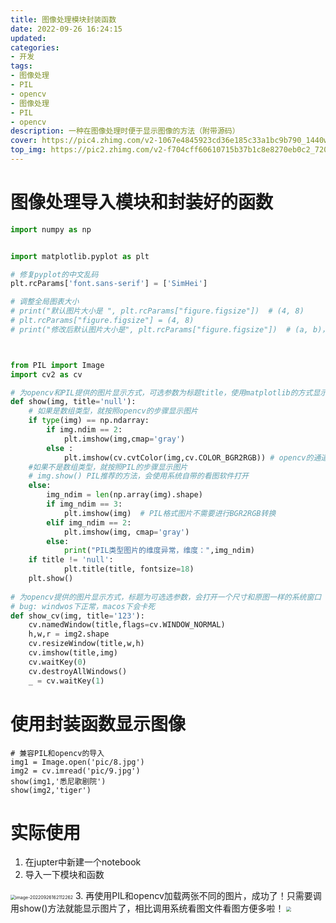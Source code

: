 ```yaml
---
title: 图像处理模块封装函数
date: 2022-09-26 16:24:15
updated:
categories: 
- 开发
tags: 
- 图像处理
- PIL
- opencv
- 图像处理
- PIL
- opencv
description: 一种在图像处理时便于显示图像的方法（附带源码）
cover: https://pic4.zhimg.com/v2-1067e4845923cd36e185c33a1bc9b790_1440w.jpg?source=172ae18b
top_img: https://pic2.zhimg.com/v2-f704cff60610715b37b1c8e8270eb0c2_720w.jpg?source=172ae18b
---
```


# 图像处理导入模块和封装好的函数

```python
import numpy as np


import matplotlib.pyplot as plt

# 修复pyplot的中文乱码
plt.rcParams['font.sans-serif'] = ['SimHei']

# 调整全局图表大小
# print("默认图片大小是 ", plt.rcParams["figure.figsize"])  # (4, 8)
# plt.rcParams["figure.figsize"] = (4, 8)
# print("修改后默认图片大小是", plt.rcParams["figure.figsize"])  # (a, b)，以上面那行为准



from PIL import Image
import cv2 as cv

# 为opencv和PIL提供的图片显示方式，可选参数为标题title，使用matplotlib的方式显示图片，会在cell格下生成一个图标
def show(img, title='null'):
    # 如果是数组类型，就按照opencv的步骤显示图片
    if type(img) == np.ndarray:
        if img.ndim == 2:
            plt.imshow(img,cmap='gray')
        else :
            plt.imshow(cv.cvtColor(img,cv.COLOR_BGR2RGB)) # opencv的通道顺序为[B,G,R]，而matplotlib通道顺序为[R,G,B]，需要调换一下
    #如果不是数组类型，就按照PIL的步骤显示图片
    # img.show() PIL推荐的方法，会使用系统自带的看图软件打开
    else:
        img_ndim = len(np.array(img).shape)
        if img_ndim == 3:
            plt.imshow(img)  # PIL格式图片不需要进行BGR2RGB转换
        elif img_ndim == 2:
            plt.imshow(img, cmap='gray')
        else:
            print("PIL类型图片的维度异常，维度：",img_ndim)
    if title != 'null':
            plt.title(title, fontsize=18)
    plt.show()
    
# 为opencv提供的图片显示方式，标题为可选选参数，会打开一个尺寸和原图一样的系统窗口
# bug: windwos下正常，macos下会卡死
def show_cv(img, title='123'):
    cv.namedWindow(title,flags=cv.WINDOW_NORMAL)
    h,w,r = img2.shape
    cv.resizeWindow(title,w,h)
    cv.imshow(title,img)
    cv.waitKey(0)
    cv.destroyAllWindows()
    _ = cv.waitKey(1)
```

# 使用封装函数显示图像

```shell
# 兼容PIL和opencv的导入
img1 = Image.open('pic/8.jpg')
img2 = cv.imread('pic/9.jpg')
show(img1,'悉尼歌剧院')
show(img2,'tiger')
```

# 实际使用

1. 在jupter中新建一个notebook
2. 导入一下模块和函数
<img src="https://cdn.jsdelivr.net/gh/01Petard/imageURL@main/img/image-20220926162112262.png" alt="image-20220926162112262" style="zoom:50%;" />
3. 再使用PIL和opencv加载两张不同的图片，成功了！只需要调用show()方法就能显示图片了，相比调用系统看图文件看图方便多啦！
<img src="https://cdn.jsdelivr.net/gh/01Petard/imageURL@main/img/image-20220926162157838.png" style="zoom:50%;" />

